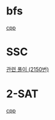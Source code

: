 # bfs

[cpp](./bj-11724/program.cpp)

# SSC

[관련 풀이 (2150번)](https://www.acmicpc.net/source/85699032)

# 2-SAT

[cpp](./bj-11280/program.cpp)
